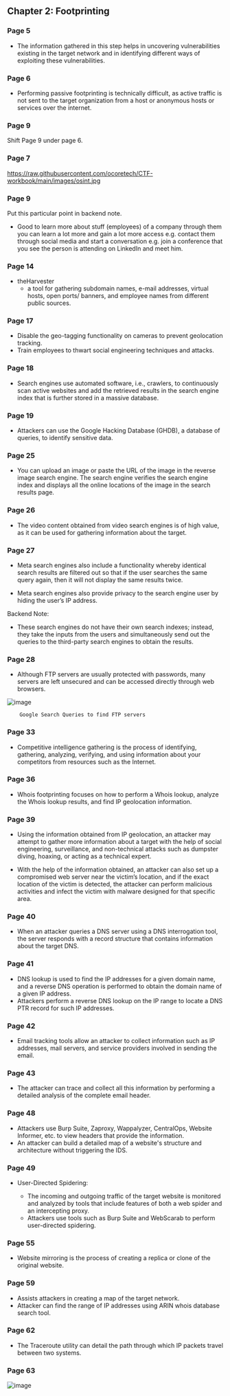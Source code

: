## **Chapter 2: Footprinting**

### **Page 5**

* The information gathered in this step helps in uncovering vulnerabilities existing in the target network and in identifying different ways of exploiting these vulnerabilities.

### **Page 6**

* Performing passive footprinting is technically difficult, as active traffic is not sent to the target organization from a host or anonymous hosts or services over the internet.

### **Page 9**
Shift Page 9 under page 6.

### **Page 7**

https://raw.githubusercontent.com/ocoretech/CTF-workbook/main/images/osint.jpg




### **Page 9**

Put this particular point in backend note.
* Good to learn more about stuff (employees) of a company
through them you can learn a lot more and gain a lot more access
e.g. contact them through social media and start a conversation
e.g. join a conference that you see the person is attending on LinkedIn and meet him.

### **Page 14**

* theHarvester
    * a tool for gathering subdomain names, e-mail addresses, virtual hosts, open ports/ banners, and employee names from different public sources.


### **Page 17**

* Disable the geo-tagging functionality on cameras to prevent geolocation tracking.
* Train employees to thwart social engineering techniques and attacks.


### **Page 18**

*  Search engines use automated software, i.e., crawlers, to continuously scan active websites and add the retrieved results in the search engine index that is further stored in a massive database.


### **Page 19**

*  Attackers can use the Google Hacking Database (GHDB), a database of queries, to identify sensitive data.


### **Page 25**

* You can upload an image or paste the URL of the image in the reverse image search engine. The search engine verifies the search engine index and displays all the online locations of the image in the search results page.


### **Page 26**

*  The video content obtained from video search engines is of high value, as it can be used for gathering information about the target.


### **Page 27**

* Meta search engines also include a functionality whereby identical search results are filtered out so that if the user searches the same query again, then it will not display the same results twice. 

* Meta search engines also provide privacy to the search engine user by hiding the user’s IP address.


Backend Note: 
*  These search engines do not have their own search indexes; instead, they take the inputs from the users and simultaneously send out the queries to the third-party search engines to obtain the results.


### **Page 28**

*  Although FTP servers are usually protected with passwords, many servers are left unsecured and can be accessed directly through web browsers.

![image](https://github.com/ocoretech/CTF-workbook/assets/67775716/8e416935-9d0b-42e1-a8ab-d17cbc16e780)



        Google Search Queries to find FTP servers


### **Page 33**

* Competitive intelligence gathering is the process of identifying, gathering, analyzing, verifying, and using information about your competitors from resources such as the Internet.

### **Page 36**

* Whois footprinting focuses on how to perform a Whois lookup, analyze the Whois lookup results, and find IP geolocation information.

### **Page 39**

* Using the information obtained from IP geolocation, an attacker may attempt to gather more information about a target with the help of social engineering, surveillance, and non-technical attacks such as dumpster diving, hoaxing, or acting as a technical expert.

* With the help of the information obtained, an attacker can also set up a compromised web server near the victim’s location, and if the exact location of the victim is detected, the attacker can perform malicious activities and infect the victim with malware designed for that specific area.

### **Page 40**

* When an attacker queries a DNS server using a DNS interrogation tool, the server responds with a record structure that contains information about the target DNS.


### **Page 41**

* DNS lookup is used to find the IP addresses for a given domain name, and a reverse DNS operation is performed to obtain the domain name of a given IP address.
*  Attackers perform a reverse DNS lookup on the IP range to locate a DNS PTR record for such IP addresses.


### **Page 42**

* Email tracking tools allow an attacker to collect information such as IP addresses, mail servers, and service providers involved in sending the email.


### **Page 43**

* The attacker can trace and collect all this information by performing a detailed analysis of the complete email header.


### **Page 48**

* Attackers use Burp Suite, Zaproxy, Wappalyzer, CentralOps, Website Informer, etc. to view headers that provide the information. 
* An attacker can build a detailed map of a website's structure and architecture without triggering the IDS.


### **Page 49**

* User-Directed Spidering:
  
  * The incoming and outgoing traffic of the target website is monitored and analyzed by tools that include features of both a web spider and an intercepting proxy.
  * Attackers use tools such as Burp Suite and WebScarab to perform user-directed spidering.


### **Page 55**

* Website mirroring is the process of creating a replica or clone of the original website.

### **Page 59**

* Assists attackers in creating a map of the target network.
* Attacker can find the range of IP addresses using ARIN whois database search tool.


### **Page 62**

* The Traceroute utility can detail the path through which IP packets travel between two systems. 


### **Page 63**

![image](https://github.com/ocoretech/CTF-workbook/assets/67775716/c6812a59-3942-40fc-b84c-98ac79ed591d)








